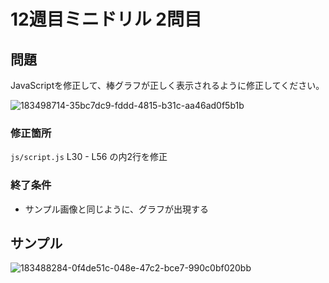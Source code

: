 # 12週目ミニドリル 2問目

## 問題

JavaScriptを修正して、棒グラフが正しく表示されるように修正してください。

![183498714-35bc7dc9-fddd-4815-b31c-aa46ad0f5b1b](https://user-images.githubusercontent.com/47471778/183551093-ba5beba6-5d8b-4ec8-9465-267966ac78c1.png)

### 修正箇所
`js/script.js`
L30 - L56 の内2行を修正

### 終了条件
- サンプル画像と同じように、グラフが出現する

## サンプル

![183488284-0f4de51c-048e-47c2-bce7-990c0bf020bb](https://user-images.githubusercontent.com/47471778/183551117-a5480241-66ef-4347-9d70-d5bd9bc4edd3.png)
